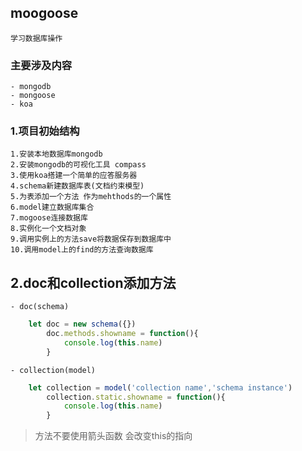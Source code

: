 ## moogoose

    学习数据库操作

### 主要涉及内容

    - mongodb
    - mongoose
    - koa

### 1.项目初始结构

    1.安装本地数据库mongodb
    2.安装mongodb的可视化工具 compass
    3.使用koa搭建一个简单的应答服务器
    4.schema新建数据库表(文档约束模型)
    5.为表添加一个方法 作为mehthods的一个属性
    6.model建立数据库集合
    7.mogoose连接数据库
    8.实例化一个文档对象
    9.调用实例上的方法save将数据保存到数据库中
    10.调用model上的find的方法查询数据库

## 2.doc和collection添加方法

    - doc(schema)
```js
    let doc = new schema({})
        doc.methods.showname = function(){
            console.log(this.name)
        }
```
    - collection(model)
```js
    let collection = model('collection name','schema instance')
        collection.static.showname = function(){
            console.log(this.name)
        }
```

> 方法不要使用箭头函数 会改变this的指向

